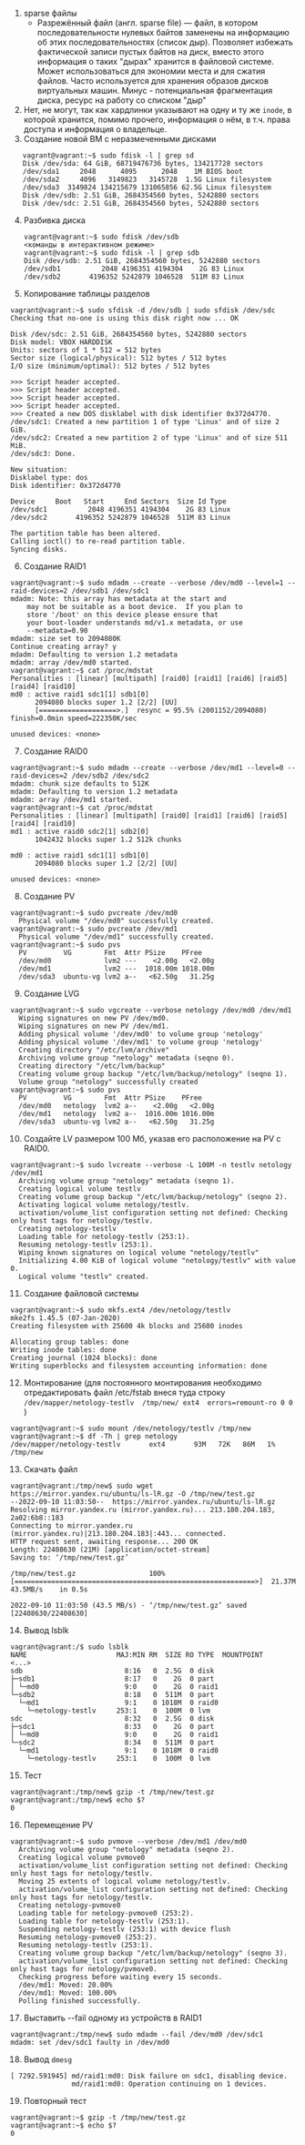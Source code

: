 1. sparse файлы
   * Разрежённый файл (англ. sparse file) — файл, в котором последовательности нулевых байтов заменены на информацию об этих последовательностях (список дыр). Позволяет избежать фактической записи пустых байтов на диск, вместо этого информация о таких "дырах" хранится в файловой системе. Может использоваться для экономии места и для сжатия файлов. Часто используется для хранения образов дисков виртуальных машин. Минус - потенциальная фрагментация диска, ресурс на работу со списком "дыр"
2. Нет, не могут, так как хардлинки указывают на одну и ту же `inode`, в которой хранится, помимо прочего, информация о нём, в т.ч. права доступа и информация о владельце.  
3. Создание новой ВМ с неразмеченными дисками
```shell 
   vagrant@vagrant:~$ sudo fdisk -l | grep sd
   Disk /dev/sda: 64 GiB, 68719476736 bytes, 134217728 sectors
   /dev/sda1     2048      4095      2048    1M BIOS boot
   /dev/sda2     4096   3149823   3145728  1.5G Linux filesystem
   /dev/sda3  3149824 134215679 131065856 62.5G Linux filesystem
   Disk /dev/sdb: 2.51 GiB, 2684354560 bytes, 5242880 sectors
   Disk /dev/sdc: 2.51 GiB, 2684354560 bytes, 5242880 sectors
```
4. Разбивка диска
   ```shell
   vagrant@vagrant:~$ sudo fdisk /dev/sdb
   <команды в интерактивном режиме>
   vagrant@vagrant:~$ sudo fdisk -l | grep sdb
   Disk /dev/sdb: 2.51 GiB, 2684354560 bytes, 5242880 sectors
   /dev/sdb1          2048 4196351 4194304    2G 83 Linux
   /dev/sdb2       4196352 5242879 1046528  511M 83 Linux
   ```
5. Копирование таблицы разделов
```shell
vagrant@vagrant:~$ sudo sfdisk -d /dev/sdb | sudo sfdisk /dev/sdc
Checking that no-one is using this disk right now ... OK

Disk /dev/sdc: 2.51 GiB, 2684354560 bytes, 5242880 sectors
Disk model: VBOX HARDDISK   
Units: sectors of 1 * 512 = 512 bytes
Sector size (logical/physical): 512 bytes / 512 bytes
I/O size (minimum/optimal): 512 bytes / 512 bytes

>>> Script header accepted.
>>> Script header accepted.
>>> Script header accepted.
>>> Script header accepted.
>>> Created a new DOS disklabel with disk identifier 0x372d4770.
/dev/sdc1: Created a new partition 1 of type 'Linux' and of size 2 GiB.
/dev/sdc2: Created a new partition 2 of type 'Linux' and of size 511 MiB.
/dev/sdc3: Done.

New situation:
Disklabel type: dos
Disk identifier: 0x372d4770

Device     Boot   Start     End Sectors  Size Id Type
/dev/sdc1          2048 4196351 4194304    2G 83 Linux
/dev/sdc2       4196352 5242879 1046528  511M 83 Linux

The partition table has been altered.
Calling ioctl() to re-read partition table.
Syncing disks.
```

6. Создание RAID1
```shell
vagrant@vagrant:~$ sudo mdadm --create --verbose /dev/md0 --level=1 --raid-devices=2 /dev/sdb1 /dev/sdc1
mdadm: Note: this array has metadata at the start and
    may not be suitable as a boot device.  If you plan to
    store '/boot' on this device please ensure that
    your boot-loader understands md/v1.x metadata, or use
    --metadata=0.90
mdadm: size set to 2094080K
Continue creating array? y
mdadm: Defaulting to version 1.2 metadata
mdadm: array /dev/md0 started.
vagrant@vagrant:~$ cat /proc/mdstat 
Personalities : [linear] [multipath] [raid0] [raid1] [raid6] [raid5] [raid4] [raid10] 
md0 : active raid1 sdc1[1] sdb1[0]
      2094080 blocks super 1.2 [2/2] [UU]
      [===================>.]  resync = 95.5% (2001152/2094080) finish=0.0min speed=222350K/sec
      
unused devices: <none>
```
7. Создание RAID0
```shell
vagrant@vagrant:~$ sudo mdadm --create --verbose /dev/md1 --level=0 --raid-devices=2 /dev/sdb2 /dev/sdc2
mdadm: chunk size defaults to 512K
mdadm: Defaulting to version 1.2 metadata
mdadm: array /dev/md1 started.
vagrant@vagrant:~$ cat /proc/mdstat 
Personalities : [linear] [multipath] [raid0] [raid1] [raid6] [raid5] [raid4] [raid10] 
md1 : active raid0 sdc2[1] sdb2[0]
      1042432 blocks super 1.2 512k chunks
      
md0 : active raid1 sdc1[1] sdb1[0]
      2094080 blocks super 1.2 [2/2] [UU]
      
unused devices: <none>
```
8. Создание PV
```shell
vagrant@vagrant:~$ sudo pvcreate /dev/md0
  Physical volume "/dev/md0" successfully created.
vagrant@vagrant:~$ sudo pvcreate /dev/md1
  Physical volume "/dev/md1" successfully created.
vagrant@vagrant:~$ sudo pvs
  PV         VG        Fmt  Attr PSize    PFree   
  /dev/md0             lvm2 ---    <2.00g   <2.00g
  /dev/md1             lvm2 ---  1018.00m 1018.00m
  /dev/sda3  ubuntu-vg lvm2 a--   <62.50g   31.25g
```
9. Создание LVG
```shell
vagrant@vagrant:~$ sudo vgcreate --verbose netology /dev/md0 /dev/md1 
  Wiping signatures on new PV /dev/md0.
  Wiping signatures on new PV /dev/md1.
  Adding physical volume '/dev/md0' to volume group 'netology'
  Adding physical volume '/dev/md1' to volume group 'netology'
  Creating directory "/etc/lvm/archive"
  Archiving volume group "netology" metadata (seqno 0).
  Creating directory "/etc/lvm/backup"
  Creating volume group backup "/etc/lvm/backup/netology" (seqno 1).
  Volume group "netology" successfully created
vagrant@vagrant:~$ sudo pvs
  PV         VG        Fmt  Attr PSize    PFree   
  /dev/md0   netology  lvm2 a--    <2.00g   <2.00g
  /dev/md1   netology  lvm2 a--  1016.00m 1016.00m
  /dev/sda3  ubuntu-vg lvm2 a--   <62.50g   31.25g
```
10. Создайте LV размером 100 Мб, указав его расположение на PV с RAID0.
```shell
vagrant@vagrant:~$ sudo lvcreate --verbose -L 100M -n testlv netology /dev/md1
  Archiving volume group "netology" metadata (seqno 1).
  Creating logical volume testlv
  Creating volume group backup "/etc/lvm/backup/netology" (seqno 2).
  Activating logical volume netology/testlv.
  activation/volume_list configuration setting not defined: Checking only host tags for netology/testlv.
  Creating netology-testlv
  Loading table for netology-testlv (253:1).
  Resuming netology-testlv (253:1).
  Wiping known signatures on logical volume "netology/testlv"
  Initializing 4.00 KiB of logical volume "netology/testlv" with value 0.
  Logical volume "testlv" created.
```
11. Создание файловой системы
```shell
vagrant@vagrant:~$ sudo mkfs.ext4 /dev/netology/testlv 
mke2fs 1.45.5 (07-Jan-2020)
Creating filesystem with 25600 4k blocks and 25600 inodes

Allocating group tables: done                            
Writing inode tables: done                            
Creating journal (1024 blocks): done
Writing superblocks and filesystem accounting information: done
```
12. Монтирование (для постоянного монтирования необходимо отредактировать файл /etc/fstab внеся туда строку `/dev/mapper/netology-testlv  /tmp/new/ ext4  errors=remount-ro 0 0` )
```shell
vagrant@vagrant:~$ sudo mount /dev/netology/testlv /tmp/new
vagrant@vagrant:~$ df -Th | grep netology
/dev/mapper/netology-testlv       ext4       93M   72K   86M   1% /tmp/new
```
13. Скачать файл
```shell
vagrant@vagrant:/tmp/new$ sudo wget https://mirror.yandex.ru/ubuntu/ls-lR.gz -O /tmp/new/test.gz
--2022-09-10 11:03:50--  https://mirror.yandex.ru/ubuntu/ls-lR.gz
Resolving mirror.yandex.ru (mirror.yandex.ru)... 213.180.204.183, 2a02:6b8::183
Connecting to mirror.yandex.ru (mirror.yandex.ru)|213.180.204.183|:443... connected.
HTTP request sent, awaiting response... 200 OK
Length: 22408630 (21M) [application/octet-stream]
Saving to: ‘/tmp/new/test.gz’

/tmp/new/test.gz                  100%[===========================================================>]  21.37M  43.5MB/s    in 0.5s    

2022-09-10 11:03:50 (43.5 MB/s) - ‘/tmp/new/test.gz’ saved [22408630/22408630]
```
14. Вывод lsblk
```shell
vagrant@vagrant:/$ sudo lsblk
NAME                      MAJ:MIN RM  SIZE RO TYPE  MOUNTPOINT
<...>
sdb                         8:16   0  2.5G  0 disk  
├─sdb1                      8:17   0    2G  0 part  
│ └─md0                     9:0    0    2G  0 raid1 
└─sdb2                      8:18   0  511M  0 part  
  └─md1                     9:1    0 1018M  0 raid0 
    └─netology-testlv     253:1    0  100M  0 lvm   
sdc                         8:32   0  2.5G  0 disk  
├─sdc1                      8:33   0    2G  0 part  
│ └─md0                     9:0    0    2G  0 raid1 
└─sdc2                      8:34   0  511M  0 part  
  └─md1                     9:1    0 1018M  0 raid0 
    └─netology-testlv     253:1    0  100M  0 lvm
```
15. Тест
```shell
vagrant@vagrant:/tmp/new$ gzip -t /tmp/new/test.gz
vagrant@vagrant:/tmp/new$ echo $?
0
```
16. Перемещение PV
```shell
vagrant@vagrant:~$ sudo pvmove --verbose /dev/md1 /dev/md0
  Archiving volume group "netology" metadata (seqno 2).
  Creating logical volume pvmove0
  activation/volume_list configuration setting not defined: Checking only host tags for netology/testlv.
  Moving 25 extents of logical volume netology/testlv.
  activation/volume_list configuration setting not defined: Checking only host tags for netology/testlv.
  Creating netology-pvmove0
  Loading table for netology-pvmove0 (253:2).
  Loading table for netology-testlv (253:1).
  Suspending netology-testlv (253:1) with device flush
  Resuming netology-pvmove0 (253:2).
  Resuming netology-testlv (253:1).
  Creating volume group backup "/etc/lvm/backup/netology" (seqno 3).
  activation/volume_list configuration setting not defined: Checking only host tags for netology/pvmove0.
  Checking progress before waiting every 15 seconds.
  /dev/md1: Moved: 20.00%
  /dev/md1: Moved: 100.00%
  Polling finished successfully.
```
17. Выставить --fail одному из устройств в RAID1
```shell
vagrant@vagrant:/tmp/new$ sudo mdadm --fail /dev/md0 /dev/sdc1 
mdadm: set /dev/sdc1 faulty in /dev/md0
```
18. Вывод `dmesg`
```shell
[ 7292.591945] md/raid1:md0: Disk failure on sdc1, disabling device.
               md/raid1:md0: Operation continuing on 1 devices.

```
19. Повторный тест
```shell
vagrant@vagrant:~$ gzip -t /tmp/new/test.gz
vagrant@vagrant:~$ echo $?
0
```
